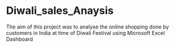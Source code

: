 # Diwali_sales_Anaysis
The aim of this project was to analyse the online shopping done by customers in 
India at time of Diwali Festival
using Microsoft Excel Dashboard
